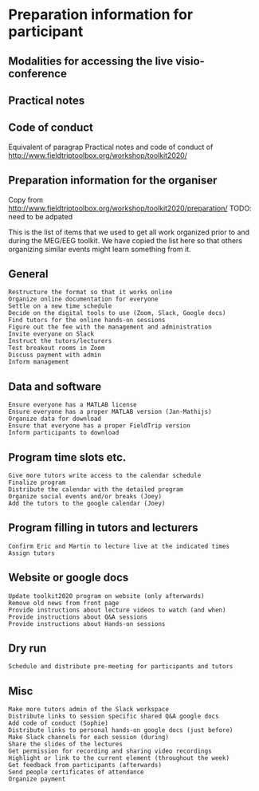 # Preparation information for participant

## Modalities for accessing the live visio-conference

## Practical notes

## Code of conduct 

Equivalent of paragrap Practical notes
and code of conduct of http://www.fieldtriptoolbox.org/workshop/toolkit2020/



## Preparation information for the organiser

Copy from http://www.fieldtriptoolbox.org/workshop/toolkit2020/preparation/ 
TODO: need to be adpated 


This is the list of items that we used to get all work organized prior to and during the MEG/EEG toolkit. We have copied the list here so that others organizing similar events might learn something from it.

## General

    Restructure the format so that it works online
    Organize online documentation for everyone
    Settle on a new time schedule
    Decide on the digital tools to use (Zoom, Slack, Google docs)
    Find tutors for the online hands-on sessions
    Figure out the fee with the management and administration
    Invite everyone on Slack
    Instruct the tutors/lecturers
    Test breakout rooms in Zoom
    Discuss payment with admin
    Inform management

## Data and software

    Ensure everyone has a MATLAB license
    Ensure everyone has a proper MATLAB version (Jan-Mathijs)
    Organize data for download
    Ensure that everyone has a proper FieldTrip version
    Inform participants to download

## Program time slots etc.

    Give more tutors write access to the calendar schedule
    Finalize program
    Distribute the calendar with the detailed program
    Organize social events and/or breaks (Joey)
    Add the tutors to the google calendar (Joey)

## Program filling in tutors and lecturers

    Confirm Eric and Martin to lecture live at the indicated times
    Assign tutors

## Website or google docs

    Update toolkit2020 program on website (only afterwards)
    Remove old news from front page
    Provide instructions about lecture videos to watch (and when)
    Provide instructions about Q&A sessions
    Provide instructions about Hands-on sessions

## Dry run

    Schedule and distribute pre-meeting for participants and tutors

## Misc

    Make more tutors admin of the Slack workspace
    Distribute links to session specific shared Q&A google docs
    Add code of conduct (Sophie)
    Distribute links to personal hands-on google docs (just before)
    Make Slack channels for each session (during)
    Share the slides of the lectures
    Get permission for recording and sharing video recordings
    Highlight or link to the current element (throughout the week)
    Get feedback from participants (afterwards)
    Send people certificates of attendance
    Organize payment

